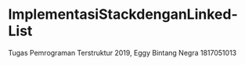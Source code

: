 # ImplementasiStackdenganLinked-List
Tugas Pemrograman Terstruktur 2019, Eggy Bintang Negra 1817051013
